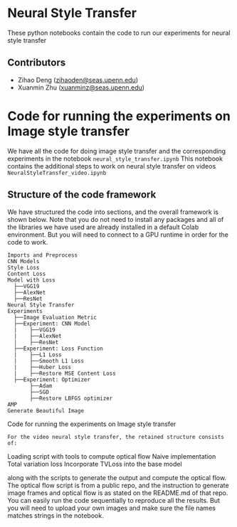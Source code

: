 # Neural Style Transfer

These python notebooks contain the code to run our experiments for neural style transfer

## Contributors
  - Zihao Deng (zihaoden@seas.upenn.edu)
  - Xuanmin Zhu (xuanminz@seas.upenn.edu)


# Code for running the experiments on Image style transfer

We have all the code for doing image style transfer and the corresponding experiments in the notebook ``neural_style_transfer.ipynb``
This notebook contains the additional steps to work on neural style transfer on videos ``NeuralStyleTransfer_video.ipynb``

## Structure of the code framework
We have structured the code into sections, and the overall framework is shown below. Note that you do not need to install any packages and all of the libraries we have used are already installed in a default Colab environment. But you will need to connect to a GPU runtime in order for the code to work.

```
Imports and Preprocess
CNN Models
Style Loss
Content Loss
Model with Loss
  ├──VGG19
  ├──AlexNet
  ├──ResNet
Neural Style Transfer
Experiments
  ├──Image Evaluation Metric
  ├──Experiment: CNN Model
  |    ├──VGG19
  |    ├──AlexNet
  |    ├──ResNet
  ├──Experiment: Loss Function
  |    ├──L1 Loss
  |    ├──Smooth L1 Loss
  |    ├──Huber Loss
  |    ├──Restore MSE Content Loss
  ├──Experiment: Optimizer
       ├──Adam
       ├──SGD
       ├──Restore LBFGS optimizer
AMP
Generate Beautiful Image

```
Code for running the experiments on Image style transfer
```
For the video neural style transfer, the retained structure consists of:
```
Loading script with tools to compute optical flow
Naive implementation
Total variation loss
Incorporate TVLoss into the base model

along with the scripts to generate the output and compute the optical flow. The optical flow script is from a public repo, and the instruction to generate image frames and optical flow is as stated on the README.md of that repo.
You can easily run the code sequentially to reproduce all the results.
But you will need to upload your own images and make sure the file names matches strings in the notebook.
